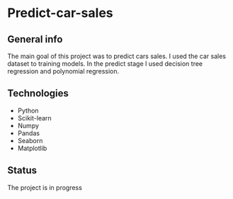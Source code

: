 # Predict-car-sales

## General info
The main goal of this project was to predict cars sales. I used the car sales dataset to training models. In the predict stage I used decision tree regression and polynomial regression.

## Technologies
* Python 
* Scikit-learn
* Numpy
* Pandas
* Seaborn
* Matplotlib

## Status
The project is in progress 
